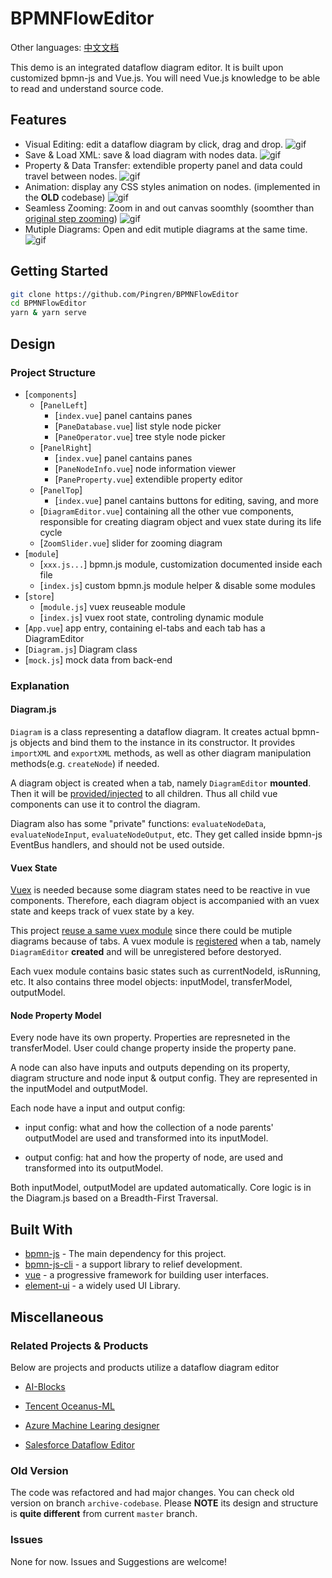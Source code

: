 # BPMNFlowEditor

Other languages: [中文文档](README.zh.md)

This demo is an integrated dataflow diagram editor. It is built upon customized bpmn-js and Vue.js. You will need Vue.js knowledge to be able to read and understand source code.

## Features

- Visual Editing: edit a dataflow diagram by click, drag and drop. ![gif](screencast/screencast1.gif)
- Save & Load XML: save & load diagram with nodes data. ![gif](screencast/screencast2.gif)
- Property & Data Transfer: extendible property panel and data could travel between nodes. ![gif](screencast/screencast3.gif)
- Animation: display any CSS styles animation on nodes. (implemented in the **OLD** codebase) ![gif](screencast/screencast4.gif)
- Seamless Zooming: Zoom in and out canvas soomthly (soomther than [original step zooming](http://demo.bpmn.io/)) ![gif](screencast/screencast5.gif)
- Mutiple Diagrams: Open and edit mutiple diagrams at the same time. ![gif](screencast/screencast6.gif)

## Getting Started

```sh
git clone https://github.com/Pingren/BPMNFlowEditor
cd BPMNFlowEditor
yarn & yarn serve
```

## Design

### Project Structure

- [`components`]
  - [`PanelLeft`]
    - [`index.vue`] panel cantains panes
    - [`PaneDatabase.vue`] list style node picker
    - [`PaneOperator.vue`] tree style node picker
  - [`PanelRight`]
    - [`index.vue`] panel cantains panes
    - [`PaneNodeInfo.vue`] node information viewer
    - [`PaneProperty.vue`] extendible property editor
  - [`PanelTop`]
    - [`index.vue`] panel cantains buttons for editing, saving, and more
  - [`DiagramEditor.vue`] containing all the other vue components, responsible for creating diagram object and vuex state during its life cycle
  - [`ZoomSlider.vue`] slider for zooming diagram
- [`module`]
  - [`xxx.js...`] bpmn.js module, customization documented inside each file
  - [`index.js`] custom bpmn.js module helper & disable some modules
- [`store`]
  - [`module.js`] vuex reuseable module
  - [`index.js`] vuex root state, controling dynamic module
- [`App.vue`] app entry, containing el-tabs and each tab has a DiagramEditor
- [`Diagram.js`] Diagram class
- [`mock.js`] mock data from back-end

### Explanation

#### Diagram.js

`Diagram` is a class representing a dataflow diagram. It creates actual bpmn-js objects and bind them to the instance in its constructor. It provides `importXML` and `exportXML` methods, as well as other diagram manipulation methods(e.g. `createNode`) if needed.

A diagram object is created when a tab, namely `DiagramEditor` **mounted**. Then it will be [provided/injected](https://vuejs.org/v2/api/index.html#provide-inject) to all children. Thus all child vue components can use it to control the diagram.

Diagram also has some "private" functions: `evaluateNodeData`, `evaluateNodeInput`, `evaluateNodeOutput`, etc. They get called inside bpmn-js EventBus handlers, and should not be used outside.

#### Vuex State

[Vuex](https://vuex.vuejs.org/) is needed because some diagram states need to be reactive in vue components. Therefore, each diagram object is accompanied with an vuex state and keeps track of vuex state by a key.

This project [reuse a same vuex module](https://vuex.vuejs.org/guide/modules.html#module-reuse) since there could be mutiple diagrams because of tabs. A vuex module is [registered](https://vuex.vuejs.org/guide/modules.html#dynamic-module-registration) when a tab, namely `DiagramEditor` **created** and will be unregistered before destoryed.

Each vuex module contains basic states such as currentNodeId, isRunning, etc. It also contains three model objects: inputModel, transferModel, outputModel.

#### Node Property Model

Every node have its own property. Properties are represneted in the transferModel. User could change property inside the property pane.

A node can also have inputs and outputs depending on its property, diagram structure and node input & output config. They are represented in the inputModel and outputModel.

Each node have a input and output config:

- input config: what and how the collection of a node parents' outputModel are used and transformed into its inputModel.

- output config: hat and how the property of node, are used and transformed into its outputModel.

Both inputModel, outputModel are updated automatically. Core logic is in the Diagram.js based on a Breadth-First Traversal.

## Built With

- [bpmn-js](https://github.com/bpmn-io/bpmn-js) - The main dependency for this project.
- [bpmn-js-cli](https://github.com/bpmn-io/bpmn-js-cli) - a support library to relief development.
- [vue](https://vuejs.org) - a progressive framework for building user interfaces.
- [element-ui](https://element.eleme.io) - a widely used UI Library.

## Miscellaneous

### Related Projects & Products

Below are projects and products utilize a dataflow diagram editor

- [AI-Blocks](https://github.com/MrNothing/AI-Blocks)

- [Tencent Oceanus-ML](https://data.qq.com/article?id=3921)

- [Azure Machine Learing designer](https://docs.microsoft.com/en-us/azure/machine-learning/concept-designer)

- [Salesforce Dataflow Editor](https://help.salesforce.com/articleView?id=bi_integrate_dataflow_configure_editor.htm)

### Old Version

  The code was refactored and had major changes. You can check old version on branch `archive-codebase`. Please **NOTE** its design and structure is **quite different** from current `master` branch.

### Issues

None for now. Issues and Suggestions are welcome!

